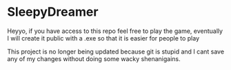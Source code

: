 # SleepyDreamer
Heyyo, if you have access to this repo feel free to play the game, eventually I will create it public with a .exe so that it is easier for people to play


This project is no longer being updated because git is stupid and I cant save any of my changes without doing some wacky shenanigains.

